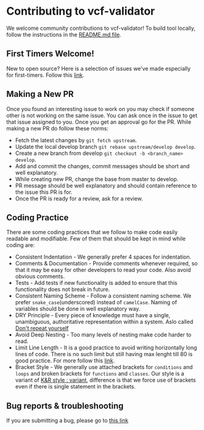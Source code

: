 Contributing to vcf-validator
==========================

We welcome community contributions to vcf-validator! To build tool locally, follow the instructions in the [README.md file](https://github.com/EBIvariation/vcf-validator/blob/master/README.md).


## First Timers Welcome!

New to open source? Here is a selection of issues we've made especially for first-timers. Follow this [link](https://github.com/EBIvariation/vcf-validator/issues?q=is%3Aissue+is%3Aopen+label%3Abeginner).


## Making a New PR
Once you found an interesting issue to work on you may check if someone other is not working on the same issue. You can ask once in the issue to get that issue assigned to you. Once you get an approval go for the PR. While making a new PR do follow these norms:

-  Fetch the latest changes by `git fetch upstream`.
-  Update the local develop branch `git rebase upstream/develop develop`.
-  Create a new branch from develop `git checkout -b <branch_name> develop`.
-  Add and commit the changes, commit messages should be short and well explanatory.
-  While creating new PR, change the base from master to develop.
-  PR message should be well explanatory and should contain reference to the issue this PR is for.
-  Once the PR is ready for a review, ask for a review.

## Coding Practice
There are some coding practices that we follow to make code easily readable and modifiable. Few of them that should be kept in mind while coding are:

- Consistent Indentation - We generally prefer 4 spaces for indentation.
- Comments & Documentation - Provide comments whenever required, so that it may be easy for other developers to read your code. Also avoid obvious comments.
- Tests - Add tests if new functionality is added to ensure that this functionality does not break in future.
- Consistent Naming Scheme - Follow a consistent naming scheme. We prefer `snake_case`(underscored) instead of `camelCase`. Naming of variables should be done in well explanatory way.
- DRY Principle - Every piece of knowledge must have a single, unambiguous, authoritative representation within a system. Aslo called [Don't repeat yourself](https://en.wikipedia.org/wiki/Don%27t_repeat_yourself)
- Avoid Deep Nesting - Too many levels of nesting make code harder to read.
- Limit Line Length - It is a good practice to avoid writing horizontally long lines of code. There is no such limit but still having max lenght till 80 is good practice. For more follow this [link](https://stackoverflow.com/a/111009/6799074).
- Bracket Style - We generally use attached brackets for `conditions` and `loops` and broken brackets for `functions` and `classes`. Our style is a variant of [K&R style : variant](https://en.wikipedia.org/wiki/Indentation_style#K&R), difference is that we force use of brackets even if there is single statement in the brackets.

## Bug reports & troubleshooting

If you are submitting a bug, please go to [this link](https://github.com/EBIvariation/vcf-validator/issues/new)
